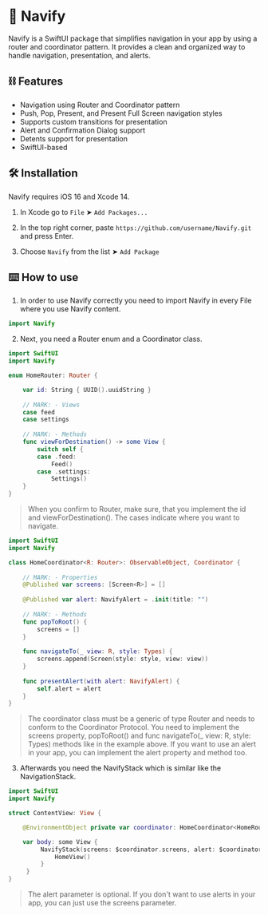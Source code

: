 # 🔰 Navify

Navify is a SwiftUI package that simplifies navigation in your app by using a router and coordinator pattern. It provides a clean and organized way to handle navigation, presentation, and alerts.

## ⛓️ Features

- Navigation using Router and Coordinator pattern
- Push, Pop, Present, and Present Full Screen navigation styles
- Supports custom transitions for presentation
- Alert and Confirmation Dialog support
- Detents support for presentation
- SwiftUI-based


## 🛠 Installation

Navify requires iOS 16 and Xcode 14.

1. In Xcode go to `File` ➤ `Add Packages...`

2. In the top right corner, paste `https://github.com/username/Navify.git` and press Enter.

3. Choose `Navify` from the list ➤ `Add Package`

## ⌨️ How to use

1. In order to use Navify correctly you need to import Navify in every File where you use Navify content.
```swift
import Navify
```

2. Next, you need a Router enum and a Coordinator class.

```swift
import SwiftUI
import Navify

enum HomeRouter: Router {

    var id: String { UUID().uuidString }
    
    // MARK: - Views
    case feed
    case settings
    
    // MARK: - Methods
    func viewForDestination() -> some View {
        switch self {
        case .feed:
            Feed()
        case .settings:
            Settings()
    }
}
```
> When you confirm to Router, make sure, that you implement the id and viewForDestination(). The cases indicate where you want to navigate.

```swift
import SwiftUI
import Navify

class HomeCoordinator<R: Router>: ObservableObject, Coordinator {
    
    // MARK: - Properties
    @Published var screens: [Screen<R>] = []
    
    @Published var alert: NavifyAlert = .init(title: "")
    
    // MARK: - Methods
    func popToRoot() {
        screens = []
    }
    
    func navigateTo(_ view: R, style: Types) {
        screens.append(Screen(style: style, view: view))
    }
    
    func presentAlert(with alert: NavifyAlert) {
        self.alert = alert
    }
}
```
> The coordinator class must be a generic of type Router and needs to conform to the Coordinator Protocol. You need to implement the screens property, popToRoot() and func  navigateTo(_ view: R, style:  Types) methods like in the example above. If you want to use an alert in your app, you can implement the alert property and method too.

3. Afterwards you need the NavifyStack which is similar like the NavigationStack.

```swift
import SwiftUI
import Navify

struct ContentView: View {

    @EnvironmentObject private var coordinator: HomeCoordinator<HomeRouter>

    var body: some View {
	     NavifyStack(screens: $coordinator.screens, alert: $coordinator.alert) {
		     HomeView()
	     }
     }
}
```
> The alert parameter is optional. If you don't want to use alerts in your app, you can just use the screens parameter.
